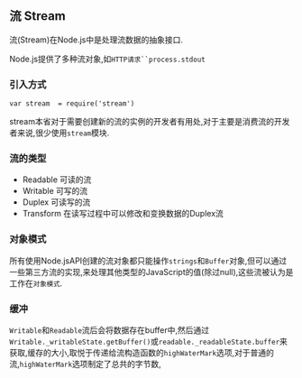 ## 流 Stream

流(Stream)在Node.js中是处理流数据的抽象接口.

Node.js提供了多种流对象,如`HTTP请求``process.stdout`

### 引入方式
`var stream  = require('stream')`

stream本省对于需要创建新的流的实例的开发者有用处,对于主要是消费流的开发者来说,很少使用`stream`模块.

### 流的类型

* Readable 可读的流
* Writable 可写的流
* Duplex 可读写的流
* Transform 在读写过程中可以修改和变换数据的Duplex流

### 对象模式

所有使用Node.jsAPI创建的流对象都只能操作`strings`和`Buffer`对象,但可以通过一些第三方流的实现,来处理其他类型的JavaScript的值(除过null),这些流被认为是工作在`对象模式`.

### 缓冲

`Writable`和`Readable`流后会将数据存在buffer中,然后通过`Writable._writableState.getBuffer()`或`readable._readableState.buffer`来获取,缓存的大小,取悦于传递给流构造函数的`highWaterMark`选项,对于普通的流,`highWaterMark`选项制定了总共的字节数,
